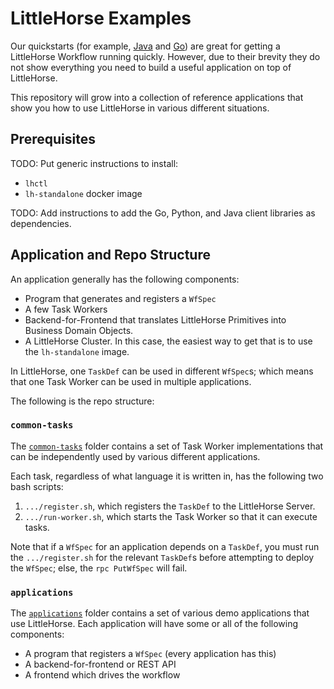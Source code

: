 # LittleHorse Examples

Our quickstarts (for example, [Java](https://github.com/littlehorse-enterprises/lh-quickstart-java) and [Go](https://github.com/littlehorse-enterprises/lh-quickstart-go)) are great for getting a LittleHorse Workflow running quickly. However, due to their brevity they do not show everything you need to build a useful application on top of LittleHorse.

This repository will grow into a collection of reference applications that show you how to use LittleHorse in various different situations.

## Prerequisites

TODO: Put generic instructions to install:
* `lhctl`
* `lh-standalone` docker image

TODO: Add instructions to add the Go, Python, and Java client libraries as dependencies.

## Application and Repo Structure

An application generally has the following components:
* Program that generates and registers a `WfSpec`
* A few Task Workers
* Backend-for-Frontend that translates LittleHorse Primitives into Business Domain Objects.
* A LittleHorse Cluster. In this case, the easiest way to get that is to use the `lh-standalone` image.

In LittleHorse, one `TaskDef` can be used in different `WfSpec`s; which means that one Task Worker can be used in multiple applications.

The following is the repo structure:

### `common-tasks`

The [`common-tasks`](./common-tasks) folder contains a set of Task Worker implementations that can be independently used by various different applications.

Each task, regardless of what language it is written in, has the following two bash scripts:
1. `.../register.sh`, which registers the `TaskDef` to the LittleHorse Server.
2. `.../run-worker.sh`, which starts the Task Worker so that it can execute tasks.

Note that if a `WfSpec` for an application depends on a `TaskDef`, you must run the `.../register.sh` for the relevant `TaskDef`s before attempting to deploy the `WfSpec`; else, the `rpc PutWfSpec` will fail.

### `applications`

The [`applications`](./applications) folder contains a set of various demo applications that use LittleHorse. Each application will have some or all of the following components:

* A program that registers a `WfSpec` (every application has this)
* A backend-for-frontend or REST API
* A frontend which drives the workflow
